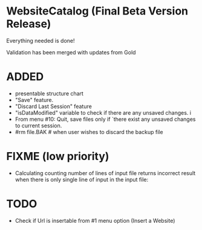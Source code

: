 WebsiteCatalog (Final Beta Version Release)
==============
Everything needed is done!

Validation has been merged with updates from Gold

ADDED
=====
* presentable structure chart
* "Save" feature.
* "Discard Last Session" feature
* "isDataModified" variable to check if there are any unsaved changes. i
* From menu #10: Quit, save files only if `there exist any unsaved changes to current session.
* #rm file.BAK # when user wishes to discard the backup file

FIXME (low priority)
====================
* Calculating counting number of lines of input file returns incorrect result
  when there is only single line of input in the input file:
  
TODO
====
* Check if Url is insertable from #1 menu option (Insert a Website)

